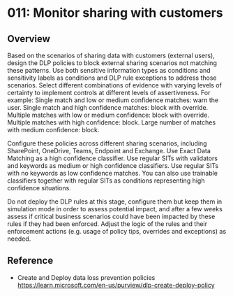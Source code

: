# 011: Monitor sharing with customers

## Overview

Based on the scenarios of sharing data with customers (external users), design the DLP policies to block external sharing scenarios not matching these patterns. Use both sensitive information types as conditions and sensitivity labels as conditions and DLP rule exceptions to address those scenarios. Select different combinations of evidence with varying levels of certainty to implement controls at different levels of assertiveness. For example:
Single match and low or medium confidence matches: warn the user.
Single match and high confidence matches: block with override.
Multiple matches with low or medium confidence: block with override.
Multiple matches with high confidence: block.
Large number of matches with medium confidence: block.

Configure these policies across different sharing scenarios, including SharePoint, OneDrive, Teams, Endpoint and Exchange. 
Use Exact Data Matching as a high confidence classifier. Use regular SITs with validators and keywords as medium or high confidence classifiers. Use regular SITs with no keywords as low confidence matches. You can also use trainable classifiers together with regular SITs as conditions representing high confidence situations. 

Do not deploy the DLP rules at this stage, configure them but keep them in simulation mode in order to assess potential impact, and after a few weeks assess if critical business scenarios could have been impacted by these rules if they had been enforced. Adjust the logic of the rules and their enforcement actions (e.g. usage of policy tips, overrides and exceptions) as needed. 

## Reference

* Create and Deploy data loss prevention policies https://learn.microsoft.com/en-us/purview/dlp-create-deploy-policy


